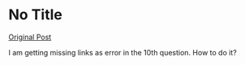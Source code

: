 # No Title

[Original Post](https://discourse.onlinedegree.iitm.ac.in/t/165959/230)

<p>I am getting missing links as error in the 10th question. How to do it?</p>